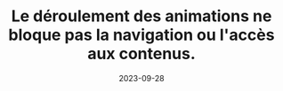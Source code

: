 ---
N: '122'
Rubrique: Images et médias
title: Le déroulement des animations ne bloque pas la navigation ou l'accès aux
  contenus.
detail: Le déroulement des animations ne bloque pas la navigation ou l'accès  aux contenus.
abstract: 
categories: [" Images et médias"]
agrege: O4122-E033
opquast: '4 122'
indiceebook: '33'
description: "Règle n° 033"
weight:  033
actif: '1'
layout: rules
date: 2023-09-28
tags: ["", ""]
objectif: ["", ""]
Meo: [""]
Controle: ""
Author: ["Opquast"]
steps: ["", ""]
---